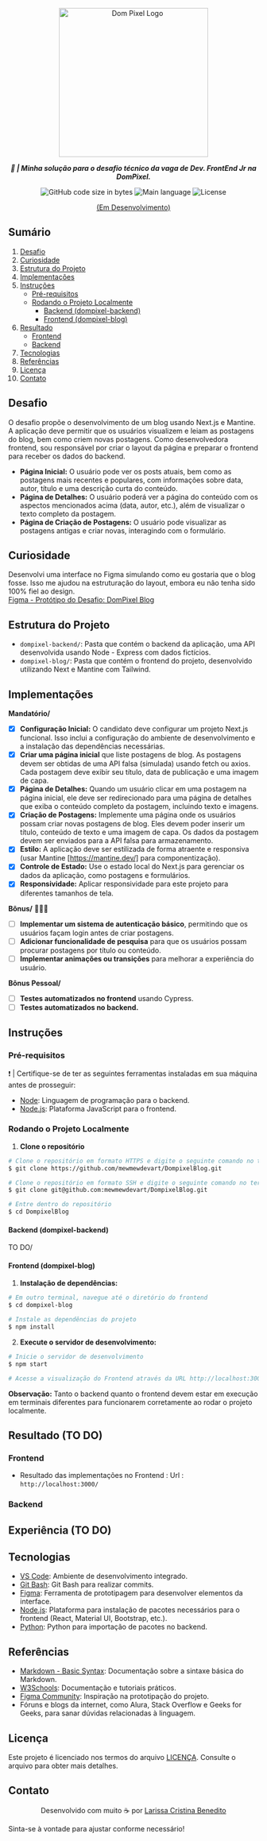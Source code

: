 <p align="center">
  <img src="https://github.com/user-attachments/assets/8c53234c-ffc3-477d-af86-bd3502a5052e" alt="Dom Pixel Logo" style="width: 300px;">
</p>

<p align="center">
	<b><i>
    💼 | Minha solução para o desafio técnico da vaga de Dev. FrontEnd Jr na DomPixel.
  </i></b><br>
</p>

<p align="center">
	<img alt="GitHub code size in bytes" src="https://img.shields.io/github/languages/code-size/mewmewdevart/DompixelBlog?color=054DFC" />
	<img alt="Main language" src="https://img.shields.io/github/languages/top/mewmewdevart/DompixelBlog?color=054DFC"/>
	<img alt="License" src="https://img.shields.io/github/license/mewmewdevart/DompixelBlog?color=054DFC"/>
</p>

<p align="center">
	<a href="https://dompixel-blog-peach.vercel.app/" target="_blank">(Em Desenvolvimento)</a> 
</p>

## Sumário
1. [Desafio](#desafio)
2. [Curiosidade](#curiosidade)
3. [Estrutura do Projeto](#estrutura-do-projeto)
4. [Implementações](#implementações)
5. [Instruções](#instruções)
    - [Pré-requisitos](#pré-requisitos)
    - [Rodando o Projeto Localmente](#rodando-o-projeto-localmente)
      - [Backend (dompixel-backend)](#backend-dompixel-backend)
      - [Frontend (dompixel-blog)](#frontend-dompixel-blog)
6. [Resultado](#resultado)
    - [Frontend](#frontend)
    - [Backend](#backend)
7. [Tecnologias](#tecnologias)
8. [Referências](#referências)
9. [Licença](#licença)
10. [Contato](#contato)

## Desafio

O desafio propõe o desenvolvimento de um blog usando Next.js e Mantine. A aplicação deve permitir que os usuários visualizem e leiam as postagens do blog, bem como criem novas postagens. Como desenvolvedora frontend, sou responsável por criar o layout da página e preparar o frontend para receber os dados do backend.

- **Página Inicial:** O usuário pode ver os posts atuais, bem como as postagens mais recentes e populares, com informações sobre data, autor, título e uma descrição curta do conteúdo.
- **Página de Detalhes:** O usuário poderá ver a página do conteúdo com os aspectos mencionados acima (data, autor, etc.), além de visualizar o texto completo da postagem.
- **Página de Criação de Postagens:** O usuário pode visualizar as postagens antigas e criar novas, interagindo com o formulário.

## Curiosidade
Desenvolvi uma interface no Figma simulando como eu gostaria que o blog fosse. Isso me ajudou na estruturação do layout, embora eu não tenha sido 100% fiel ao design.  
<a href=" " target="_blank">Figma - Protótipo do Desafio: DomPixel Blog</a>

## Estrutura do Projeto

- `dompixel-backend/`: Pasta que contém o backend da aplicação, uma API desenvolvida usando Node - Express com dados fictícios.
- `dompixel-blog/`: Pasta que contém o frontend do projeto, desenvolvido utilizando Next e Mantine com Tailwind.

## Implementações

**Mandatório/**

- [x] **Configuração Inicial:** O candidato deve configurar um projeto Next.js funcional. Isso inclui a configuração do ambiente de desenvolvimento e a instalação das dependências necessárias.
- [x] **Criar uma página inicial** que liste postagens de blog. As postagens devem ser obtidas de uma API falsa (simulada) usando fetch ou axios. Cada postagem deve exibir seu título, data de publicação e uma imagem de capa.
- [x] **Página de Detalhes:** Quando um usuário clicar em uma postagem na página inicial, ele deve ser redirecionado para uma página de detalhes que exiba o conteúdo completo da postagem, incluindo texto e imagens.
- [x] **Criação de Postagens:** Implemente uma página onde os usuários possam criar novas postagens de blog. Eles devem poder inserir um título, conteúdo de texto e uma imagem de capa. Os dados da postagem devem ser enviados para a API falsa para armazenamento.
- [x] **Estilo:** A aplicação deve ser estilizada de forma atraente e responsiva (usar Mantine [https://mantine.dev/] para componentização).
- [x] **Controle de Estado:** Use o estado local do Next.js para gerenciar os dados da aplicação, como postagens e formulários.
- [x] **Responsividade:** Aplicar responsividade para este projeto para diferentes tamanhos de tela.

**Bônus/** 🎁🎁🎁

- [ ] **Implementar um sistema de autenticação básico**, permitindo que os usuários façam login antes de criar postagens.
- [ ] **Adicionar funcionalidade de pesquisa** para que os usuários possam procurar postagens por título ou conteúdo.
- [ ] **Implementar animações ou transições** para melhorar a experiência do usuário.

**Bônus Pessoal/**

- [ ] **Testes automatizados no frontend** usando Cypress.
- [ ] **Testes automatizados no backend.**

## Instruções

### Pré-requisitos

❗️ | Certifique-se de ter as seguintes ferramentas instaladas em sua máquina antes de prosseguir:

- [Node](https://nodejs.org/pt): Linguagem de programação para o backend.
- [Node.js](https://nodejs.org/): Plataforma JavaScript para o frontend.

### Rodando o Projeto Localmente

1. **Clone o repositório**

```bash
# Clone o repositório em formato HTTPS e digite o seguinte comando no terminal
$ git clone https://github.com/mewmewdevart/DompixelBlog.git

# Clone o repositório em formato SSH e digite o seguinte comando no terminal
$ git clone git@github.com:mewmewdevart/DompixelBlog.git

# Entre dentro do repositório
$ cd DompixelBlog
```

#### Backend (dompixel-backend)

TO DO/

#### Frontend (dompixel-blog)

1. **Instalação de dependências:**

```bash
# Em outro terminal, navegue até o diretório do frontend
$ cd dompixel-blog

# Instale as dependências do projeto
$ npm install
```

2. **Execute o servidor de desenvolvimento:**

```bash
# Inicie o servidor de desenvolvimento
$ npm start

# Acesse a visualização do Frontend através da URL http://localhost:3000/
```

**Observação:** Tanto o backend quanto o frontend devem estar em execução em terminais diferentes para funcionarem corretamente ao rodar o projeto localmente.

## Resultado (TO DO)

### Frontend

- Resultado das implementações no Frontend : Url : ```http://localhost:3000/```

### Backend

## Experiência (TO DO)



## Tecnologias

- [VS Code](https://code.visualstudio.com/): Ambiente de desenvolvimento integrado.
- [Git Bash](https://git-scm.com/downloads): Git Bash para realizar commits.
- [Figma](https://www.figma.com/): Ferramenta de prototipagem para desenvolver elementos da interface.
- [Node.js](https://nodejs.org/en): Plataforma para instalação de pacotes necessários para o frontend (React, Material UI, Bootstrap, etc.).
- [Python](https://www.python.org/downloads/): Python para importação de pacotes no backend.

## Referências

- [Markdown - Basic Syntax](https://www.markdownguide.org/basic-syntax/): Documentação sobre a sintaxe básica do Markdown.
- [W3Schools](https://www.w3schools.com/): Documentação e tutoriais práticos.
- [Figma Community](https://www.figma.com/community): Inspiração na prototipação do projeto.
- Fóruns e blogs da internet, como Alura, Stack Overflow e Geeks for Geeks, para sanar dúvidas relacionadas à linguagem.

## Licença

Este projeto é licenciado nos termos do arquivo [LICENÇA](LICENSE). Consulte o arquivo para obter mais detalhes.

## Contato

<p align="center">
  Desenvolvido com muito ☕ por
  <a href="https://linktr.ee/mewmewdevart" target="_blank">Larissa Cristina Benedito</a>
</p>


Sinta-se à vontade para ajustar conforme necessário!
